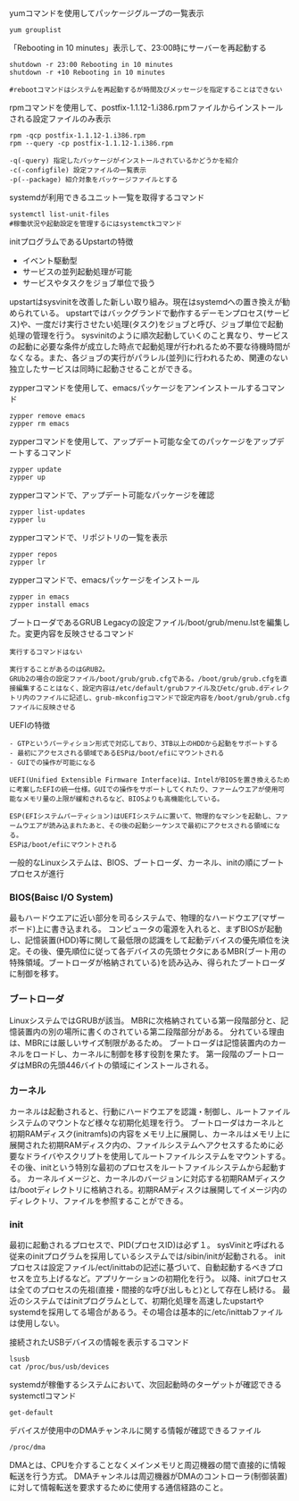 yumコマンドを使用してパッケージグループの一覧表示
```
yum grouplist
```

「Rebooting in 10 minutes」表示して、23:00時にサーバーを再起動する
```
shutdown -r 23:00 Rebooting in 10 minutes 
shutdown -r +10 Rebooting in 10 minutes

#rebootコマンドはシステムを再起動するが時間及びメッセージを指定することはできない
```

rpmコマンドを使用して、postfix-1.1.12-1.i386.rpmファイルからインストールされる設定ファイルのみ表示
```
rpm -qcp postfix-1.1.12-1.i386.rpm
rpm --query -cp postfix-1.1.12-1.i386.rpm

-q(-query) 指定したパッケージがインストールされているかどうかを紹介
-c(-configfile) 設定ファイルの一覧表示
-p(--package) 紹介対象をパッケージファイルとする
```

systemdが利用できるユニット一覧を取得するコマンド
```
systemctl list-unit-files
#稼働状況や起動設定を管理するにはsystemctkコマンド
```

initプログラムであるUpstartの特徴
- イベント駆動型
- サービスの並列起動処理が可能
- サービスやタスクをジョブ単位で扱う

upstartはsysvinitを改善した新しい取り組み。現在はsystemdへの置き換えが勧められている。
upstartではバックグランドで動作するデーモンプロセス(サービス)や、一度だけ実行させたい処理(タスク)をジョブと呼び、ジョブ単位で起動処理の管理を行う。
sysvinitのように順次起動していくのこと異なり、サービスの起動に必要な条件が成立した時点で起動処理が行われるため不要な待機時間がなくなる。また、各ジョブの実行がパラレル(並列)に行われるため、関連のない独立したサービスは同時に起動させることができる。

zypperコマンドを使用して、emacsパッケージをアンインストールするコマンド
```
zypper remove emacs
zypper rm emacs
```
zypperコマンドを使用して、アップデート可能な全てのパッケージをアップデートするコマンド
```
zypper update
zypper up
```

zypperコマンドで、アップデート可能なパッケージを確認
```
zypper list-updates
zypper lu
```

zypperコマンドで、リポジトリの一覧を表示
```
zypper repos
zypper lr
```

zypperコマンドで、emacsパッケージをインストール
```
zypper in emacs
zypper install emacs
```
ブートローダであるGRUB Legacyの設定ファイル/boot/grub/menu.lstを編集した。変更内容を反映させるコマンド
```
実行するコマンドはない

実行することがあるのはGRUB2。
GRUb2の場合の設定ファイル/boot/grub/grub.cfgである。/boot/grub/grub.cfgを直接編集することはなく、設定内容は/etc/default/grubファイル及びetc/grub.dディレクトリ内のファイルに記述し、grub-mkconfigコマンドで設定内容を/boot/grub/grub.cfgファイルに反映させる

```

UEFIの特徴
```
- GTPというパーティション形式で対応しており、3TB以上のHDDから起動をサポートする
- 最初にアクセスされる領域であるESPは/boot/efiにマウントされる
- GUIでの操作が可能になる

UEFI(Unified Extensible Firmware Interface)は、IntelがBIOSを置き換えるために考案したEFIの統一仕様。GUIでの操作をサポートしてくれたり、ファームウエアが使用可能なメモリ量の上限が緩和されるなど、BIOSよりも高機能化している。

ESP(EFIシステムパーティション)はUEFIシステムに置いて、物理的なマシンを起動し、ファームウエアが読み込まれたあと、その後の起動シーケンスで最初にアクセスされる領域になる。
ESPは/boot/efiにマウントされる
```

一般的なLinuxシステムは、BIOS、ブートローダ、カーネル、initの順にブートプロセスが進行

### BIOS(Baisc I/O System)
最もハードウエアに近い部分を司るシステムで、物理的なハードウエア(マザーボード)上に書き込まれる。
コンピュータの電源を入れると、まずBIOSが起動し、記憶装置(HDD)等に関して最低限の認識をして起動デバイスの優先順位を決定。その後、優先順位に従って各デバイスの先頭セクタにあるMBR(ブート用の特殊領域。ブートローダが格納されている)を読み込み、得られたブートローダに制御を移す。

### ブートローダ
LinuxシステムではGRUBが該当。
MBRに次格納されている第一段階部分と、記憶装置内の別の場所に書くのされている第二段階部分がある。
分れている理由は、MBRには厳しいサイズ制限があるため。
ブートローダは記憶装置内のカーネルをロードし、カーネルに制御を移す役割を果たす。
第一段階のブートローダはMBRの先頭446バイトの領域にインストールされる。

### カーネル
カーネルは起動されると、行動にハードウエアを認識・制御し、ルートファイルシステムのマウントなど様々な初期化処理を行う。
ブートローダはカーネルと初期RAMディスク(initramfs)の内容をメモリ上に展開し、カーネルはメモリ上に展開された初期RAMディスク内の、ファイルシステムへアクセスするために必要なドライバやスクリプトを使用してルートファイルシステムをマウントする。その後、initという特別な最初のプロセスをルートファイルシステムから起動する。
カーネルイメージと、カーネルのバージョンに対応する初期RAMディスクは/bootディレクトリに格納される。初期RAMディスクは展開してイメージ内のディレクトリ、ファイルを参照することができる。

 ### init
最初に起動されるプロセスで、PID(プロセスID)は必ず１。
sysVinitと呼ばれる従来のinitプログラムを採用しているシステムでは/sibin/initが起動される。
initプロセスは設定ファイル/ect/inittabの記述に基づいて、自動起動するべきプロセスを立ち上げるなど。アプリケーションの初期化を行う。
以降、initプロセスは全てのプロセスの先祖(直接・間接的な呼び出しもと)として存在し続ける。
最近のシステムではinitプログラムとして、初期化処理を高速したupstartやsystemdを採用してる場合があるう。その場合は基本的に/etc/inittabファイルは使用しない。


接続されたUSBデバイスの情報を表示するコマンド
```
lsusb
cat /proc/bus/usb/devices
```

systemdが稼働するシステムにおいて、次回起動時のターゲットが確認できるsystemctlコマンド
```
get-default
```

デバイスが使用中のDMAチャンネルに関する情報が確認できるファイル
```
/proc/dma
```

DMAとは、CPUを介することなくメインメモリと周辺機器の間で直接的に情報転送を行う方式。
DMAチャンネルは周辺機器がDMAのコントローラ(制御装置)に対して情報転送を要求するために使用する通信経路のこと。

